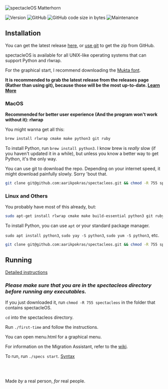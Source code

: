 <!--# spectacleOS Matterhorn-->


<img src="https://i.ibb.co/gM7WcTH/specs-matterhorn-head.png" alt="spectacleOS Matterhorn">

![Version](https://img.shields.io/badge/version-5.5.2-informational?style=flat-square) ![GitHub](https://img.shields.io/github/license/aarikpokras/spectacleos?style=flat-square) ![GitHub code size in bytes](https://img.shields.io/github/languages/code-size/aarikpokras/spectacleos?style=flat-square) ![Maintenance](https://img.shields.io/maintenance/yes/2023?style=flat-square)
## Installation
You can get the latest release [here](https://github.com/aarikpokras/spectacleos/releases), or [use git](https://github.com/aarikpokras/spectacleos#macos) to get the zip from GitHub.

spectacleOS is available for all UNIX-like operating systems that can support Python and rlwrap.

For the graphical start, I recommend downloading the [Mukta font](https://fonts.google.com/specimen/Mukta?query=mukta).

**It is recommended to grab the latest release from the releases page (Rather than using git), because those will be the most up-to-date. [Learn More](nocurl.md)**

### MacOS
**Recommended for better user experience (And the program won't work without it): rlwrap**

You might wanna get all this:
```bash
brew install rlwrap cmake make python3 git ruby
```

To install Python, run `brew install python3`. I know brew is *really* slow (if you haven't updated it in a while), but unless you know a better way to get Python, it's the only way.

You can use git to download the repo. Depending on your internet speed, it might download painfully slowly. Sorry 'bout that.

```bash
git clone git@github.com:aarikpokras/spectacleos.git && chmod -R 755 spectacleos spectacleos/bin
```
### Linux and Others
You probably have most of this already, but:
```bash
sudo apt-get install rlwrap cmake make build-essential python3 git ruby
```

To install Python, you can use `apt` or your standard package manager.

`sudo apt install python3`, `sudo yay -S python3`, `sudo yum -S python3`, etc.

```bash
git clone git@github.com:aarikpokras/spectacleos.git && chmod -R 755 spectacleos spectacleos/bin
```

## Running

[Detailed instructions](https://github.com/aarikpokras/spectacleos/wiki/Getting-Started)

### ***Please make sure that you are in the spectacleos directory before running any executables.***

If you just downloaded it, run `chmod -R 755 spectacleos` in the folder that contains spectacleOS.

`cd` into the spectacleos directory.

Run `./first-time` and follow the instructions.

You can open menu.html for a graphical menu.

For information on the Migration Assistant, refer to the [wiki](https://github.com/aarikpokras/spectacleos/wiki/Migration-Assistant-(Migrator)).

To run, run `./specs start`. [Syntax](https://github.com/aarikpokras/spectacleos/wiki/Executables-and-Syntax)

<br />
<br />

Made *by* a real person, *for* real people.

<!--
spectacleOS
Copyright (c) 2023, Aarik Pokras
Under the BSD 2-Clause License
License: https://github.com/aarikpokras/spectacleos/blob/master/LICENSE
-->
